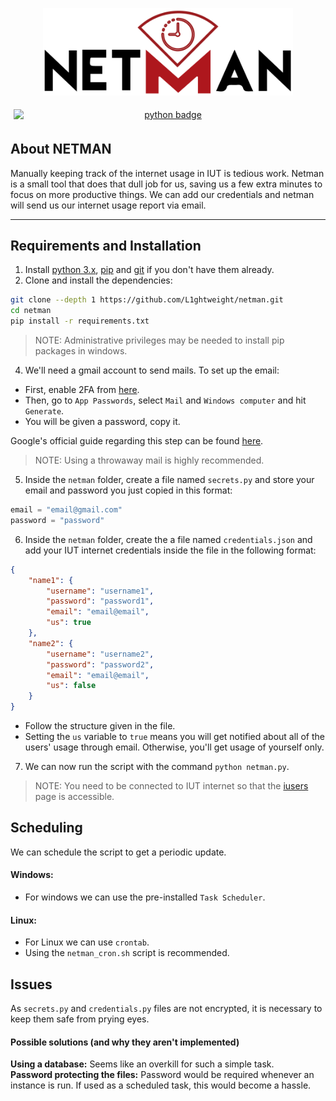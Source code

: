 
<p align="center">
    <a href="" target="_blank"><img src="assets/netman-logo-2-cropped-reduced.png" width="400"></a>
</p>
<p align="center">
    <a href=""><img src="https://img.shields.io/badge/python-3670A0?style=for-the-badge&logo=python&logoColor=ffdd54" alt="python badge" style="display:block;padding:5px"></a>
    
</p>


## About NETMAN
Manually keeping track of the internet usage in IUT is tedious work. Netman is a small tool that does that dull job for us, saving us a few extra minutes to focus on more productive things.
We can add our credentials and netman will send us our internet usage report via email.

---
##  Requirements and Installation
1. Install [python 3.x](https://www.python.org/downloads/), [pip](https://pip.pypa.io/en/stable/installation/) and [git](https://git-scm.com/downloads) if you don't have them already.
2. Clone and install the dependencies:
```bash
git clone --depth 1 https://github.com/L1ghtweight/netman.git
cd netman
pip install -r requirements.txt
```
>NOTE: Administrative privileges may be needed to install pip packages in windows.
4. We'll need a gmail account to send mails. To set up the email:
* First, enable 2FA from [here](https://myaccount.google.com/security).
* Then, go to `App Passwords`, select `Mail` and `Windows computer` and hit `Generate`.
* You will be given a password, copy it.

Google's official guide regarding this step can be found [here](https://support.google.com/accounts/answer/185833?hl=en).
>NOTE: Using a throwaway mail is highly recommended.
5. Inside the `netman` folder, create a file named ```secrets.py``` and store your email and password you just copied in this format:
```python
email = "email@gmail.com"
password = "password"
```
6. Inside the `netman` folder, create the a file named ```credentials.json``` and add your IUT internet credentials inside the file in the following format:
```json
{
    "name1": {
        "username": "username1",
        "password": "password1",
        "email": "email@email",
        "us": true
    },
    "name2": {
        "username": "username2",
        "password": "password2",
        "email": "email@email",
        "us": false
    }
}
```
* Follow the structure given in the file.
* Setting the `us` variable to `true` means you will get notified about all of the users' usage through email. Otherwise, you'll get usage of yourself only.
7. We can now run the script with the command `python netman.py`.
>NOTE: You need to be connected to IUT internet so that the [iusers](http://10.220.20.12/index.php/home/login) page is accessible.

## Scheduling
We can schedule the script to get a periodic update.
#### Windows:
* For windows we can use the pre-installed `Task Scheduler`. 

#### Linux:
* For Linux we can use `crontab`.
* Using the `netman_cron.sh` script is recommended.

## Issues
As `secrets.py` and `credentials.py` files are not encrypted, it is necessary to keep them safe from prying eyes.
#### Possible solutions (and why they aren't implemented)
**Using a database:** Seems like an overkill for such a simple task. <br>
**Password protecting the files:** Password would be required whenever an instance is run. If used as a scheduled task, this would become a hassle.
